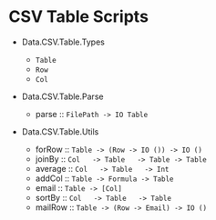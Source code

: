 CSV Table Scripts
=================

* Data.CSV.Table.Types
  + `Table`
  + `Row`
  + `Col`

* Data.CSV.Table.Parse
  + parse   :: `FilePath -> IO Table`
  
* Data.CSV.Table.Utils
  + forRow  :: `Table -> (Row -> IO ()) -> IO ()`
  + joinBy  :: `Col   -> Table   -> Table -> Table`
  + average :: `Col   -> Table   -> Int`
  + addCol  :: `Table -> Formula -> Table`
  + email   :: `Table -> [Col]`
  + sortBy  :: `Col   -> Table   -> Table`
  + mailRow :: `Table -> (Row -> Email) -> IO ()`

